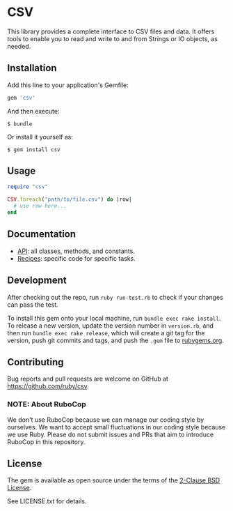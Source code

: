 # CSV

This library provides a complete interface to CSV files and data. It offers tools to enable you to read and write to and from Strings or IO objects, as needed.

## Installation

Add this line to your application's Gemfile:

```ruby
gem 'csv'
```

And then execute:

    $ bundle

Or install it yourself as:

    $ gem install csv

## Usage

```ruby
require "csv"

CSV.foreach("path/to/file.csv") do |row|
  # use row here...
end
```

## Documentation

- [API](https://ruby-doc.org/stdlib/libdoc/csv/rdoc/CSV.html):  all classes, methods, and constants.
- [Recipes](https://ruby-doc.org/core/doc/csv/recipes/recipes_rdoc.html):  specific code for specific tasks.

## Development

After checking out the repo, run `ruby run-test.rb` to check if your changes can pass the test.

To install this gem onto your local machine, run `bundle exec rake install`. To release a new version, update the version number in `version.rb`, and then run `bundle exec rake release`, which will create a git tag for the version, push git commits and tags, and push the `.gem` file to [rubygems.org](https://rubygems.org).

## Contributing

Bug reports and pull requests are welcome on GitHub at https://github.com/ruby/csv.

### NOTE: About RuboCop

We don't use RuboCop because we can manage our coding style by ourselves. We want to accept small fluctuations in our coding style because we use Ruby.
Please do not submit issues and PRs that aim to introduce RuboCop in this repository.

## License

The gem is available as open source under the terms of the [2-Clause BSD License](https://opensource.org/licenses/BSD-2-Clause).

See LICENSE.txt for details.
